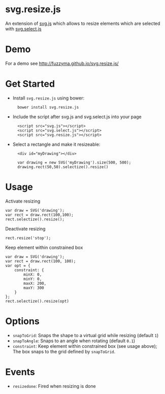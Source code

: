 svg.resize.js
=============

An extension of [svg.js](https://github.com/wout/svg.js) which allows to resize elements which are selected with [svg.select.js](https://github.com/Fuzzyma/svg.select.js)

# Demo

For a demo see http://fuzzyma.github.io/svg.resize.js/

# Get Started

- Install `svg.resize.js` using bower:

		bower install svg.resize.js

- Include the script after svg.js and svg.select.js into your page

		<script src="svg.js"></script>
		<script src="svg.select.js"></script>
		<script src="svg.resize.js"></script>

- Select a rectangle and make it resizeable:

		<div id="myDrawing"></div>

		var drawing = new SVG('myDrawing').size(500, 500);
		drawing.rect(50,50).selectize().resize()

# Usage

Activate resizing

    var draw = SVG('drawing');
	var rect = draw.rect(100,100);
    rect.selectize().resize();

Deactivate resizing

	rect.resize('stop');

Keep element within constrained box

	var draw = SVG('drawing');
	var rect = draw.rect(100, 100);
	var opt = {
		constraint: {
			minX: 0,
			minY: 0,
			maxX: 200,
			maxY: 300
		}
	};
	rect.selectize().resize(opt)


# Options

- `snapToGrid`: Snaps the shape to a virtual grid while resizing (default `1`)
- `snapToAngle`: Snaps to an angle when rotating (default `0.1`)
- `constraint`: Keep element within constrained box (see usage above); The box snaps to the grid defined by `snapToGrid`.


# Events

- `resizedone`: Fired when resizing is done
